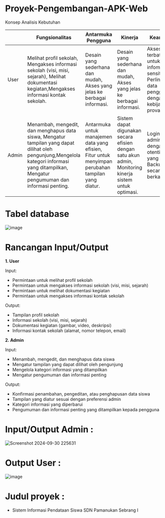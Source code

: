 # Proyek-Pengembangan-APK-Web
Konsep Analisis Kebutuhan 

|     |          Fungsionalitas         |     Antarmuka Pengguna      |         Kinerja        |           Keamanan         |
|---- |---------------------------------|-----------------------------|------------------------|----------------------------|
|User |Melihat profil sekolah, Mengakses informasi sekolah (visi, misi, sejarah), Melihat dokumentasi kegiatan,Mengakses informasi kontak sekolah.| Desain yang sederhana dan mudah, Akses yang jelas ke berbagai informasi.|Desain yang sederhana dan mudah, Akses yang jelas ke berbagai informasi.|Akses terbatas untuk infomasi sensitif, Perlindungan data pengguna dengan kebijakan provasi.|
|Admin |Menambah, mengedit, dan menghapus data siswa, Mengatur tampilan yang dapat dilihat oleh pengunjung,Mengelola kategori informasi yang ditampilkan, Mengatur pengumuman dan informasi penting.| Antarmuka untuk manajemen data yang efisien, Fitur untuk menyimpan perubahan tampilan yang diatur. |Sistem dapat digunakan secara efisien dengan satu akun admin, Monitoring kinerja sistem untuk optimasi. |Login untuk admin dengan otentikasi yang kuat, Backup data secara berkala.|

# Tabel database
![image](https://github.com/user-attachments/assets/f9e8be13-dade-4c17-a69b-b641d887381d)

# Rancangan Input/Output
**1. User**

Input:
- Permintaan untuk melihat profil sekolah
- Permintaan untuk mengakses informasi sekolah (visi, misi, sejarah)
- Permintaan untuk melihat dokumentasi kegiatan
- Permintaan untuk mengakses informasi kontak sekolah

Output:
- Tampilan profil sekolah
- Informasi sekolah (visi, misi, sejarah)
- Dokumentasi kegiatan (gambar, video, deskripsi)
- Informasi kontak sekolah (alamat, nomor telepon, email)

**2. Admin**

Input:
- Menambah, mengedit, dan menghapus data siswa
- Mengatur tampilan yang dapat dilihat oleh pengunjung
- Mengelola kategori informasi yang ditampilkan
- Mengatur pengumuman dan informasi penting

Output:
- Konfirmasi penambahan, pengeditan, atau penghapusan data siswa
- Tampilan yang diatur sesuai dengan preferensi admin
- Kategori informasi yang diperbarui
- Pengumuman dan informasi penting yang ditampilkan kepada pengguna

# Input/Output Admin :
![Screenshot 2024-09-30 225631](https://github.com/user-attachments/assets/4253ac28-122c-402c-bc34-55787673edbf)

# Output User :
![image](https://github.com/user-attachments/assets/1fd18d18-f604-4034-9e81-be3a0875105d) 

# Judul proyek : 
- Sistem Informasi Pendataan Siswa SDN Pamanukan Sebrang I


